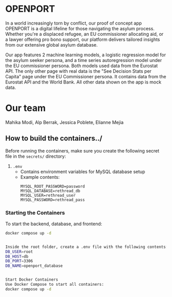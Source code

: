 # OPENPORT
In a world increasingly torn by conflict, our proof of concept app OPENPORT is a digital lifeline for those navigating the asylum process. Whether you're a displaced refugee, an EU commissioner allocating aid, or a lawyer offering pro bono support, our platform delivers tailored insights from our extensive global asylum database.

Our app features 2 machine learning models, a logistic regression model for the asylum seeker persona, and a time series autoregression model under the EU commissioner persona. Both models used data from the Eurostat API. The only other page with real data is the "See Decision Stats per Capita" page under the EU Commissioner persona. It contains data from the Eurostat API and the World Bank. All other data shown on the app is mock data. 


# Our team
Mahika Modi, Alp Berrak, Jessica Poblete, Elianne Mejia

## How to build the containers../
Before running the containers, make sure you create the following secret file in the `secrets/` directory:

1. `.env`
   - Contains environment variables for MySQL database setup
   - Example contents:
     ```env
     MYSQL_ROOT_PASSWORD=password
     MYSQL_DATABASE=rethread_db
     MYSQL_USER=rethread_user
     MYSQL_PASSWORD=rethread_pass
     ```

### Starting the Containers
To start the backend, database, and frontend:

```bash
docker compose up -d


Inside the root folder, create a .env file with the following contents:
DB_USER=root
DB_HOST=db
DB_PORT=3306
DB_NAME=openport_database


Start Docker Containers
Use Docker Compose to start all containers:
docker compose up -d
